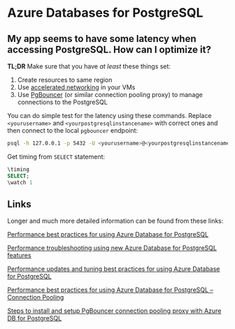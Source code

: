 # Azure Databases for PostgreSQL

## My app seems to have some latency when accessing PostgreSQL. How can I optimize it?

**TL;DR** Make sure that you have _at least_ these things set:

1. Create resources to same region
2. Use [accelerated networking](https://docs.microsoft.com/en-us/azure/virtual-network/create-vm-accelerated-networking-cli) in your VMs
3. Use [PgBouncer](https://techcommunity.microsoft.com/t5/azure-database-for-postgresql/steps-to-install-and-setup-pgbouncer-connection-pooling-proxy/ba-p/730555) (or similar connection pooling proxy) to manage connections to the PostgreSQL

You can do simple test for the latency using these commands.
Replace `<yourusername>` and `<yourpostgresqlinstancename>` with correct ones and
then connect to the local `pgbouncer` endpoint:

```bash
psql -h 127.0.0.1 -p 5432 -U <yourusername>@<yourpostgresqlinstancename>.postgres.database.azure.com -d postgres
```

Get timing from `SELECT` statement:

```sql
\timing
SELECT;
\watch 1
```

## Links

Longer and much more detailed information can be found from these links:

[Performance best practices for using Azure Database for PostgreSQL](https://azure.microsoft.com/en-us/blog/performance-best-practices-for-using-azure-database-for-postgresql/)

[Performance troubleshooting using new Azure Database for PostgreSQL features](https://azure.microsoft.com/en-us/blog/performance-troubleshooting-using-new-azure-database-for-postgresql-features/)

[Performance updates and tuning best practices for using Azure Database for PostgreSQL](https://azure.microsoft.com/en-us/blog/performance-updates-and-tuning-best-practices-for-using-azure-database-for-postgresql/)

[Performance best practices for using Azure Database for PostgreSQL – Connection Pooling](https://azure.microsoft.com/en-us/blog/performance-best-practices-for-using-azure-database-for-postgresql-connection-pooling/)

[Steps to install and setup PgBouncer connection pooling proxy with Azure DB for PostgreSQL](https://techcommunity.microsoft.com/t5/azure-database-for-postgresql/steps-to-install-and-setup-pgbouncer-connection-pooling-proxy/ba-p/730555)

